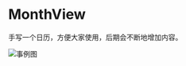 # MonthView
手写一个日历，方便大家使用，后期会不断地增加内容。

![事例图](https://github.com/xiangcman/MonthView/blob/master/photos/demo.gif)
